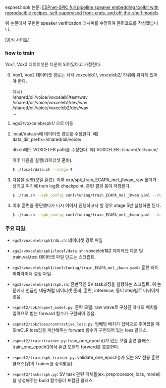 espnet2 spk 논문: [ESPnet-SPK: full pipeline speaker embedding toolkit with reproducible recipes, self-supervised front-ends, and off-the-shelf models](https://arxiv.org/abs/2401.17230v2)

위 논문에서 구현한 speaker verification 레시피를 수정하여 훈련코드를 작성했습니다.

[[공식 사이트]](https://espnet.github.io/espnet/installation.html)


### how to train
Vox1, Vox2 데이터셋은 다운이 되어있다고 가정한다.

0. Vox1, Vox2 데이터셋 경로는 각각 voxceleb1/, voxceleb2/ 하위에 위치해 있어야 한다.

    예시)
    <br>
    /shared/oil/voice/voxceleb1/test/wav
    <br>
    /shared/oil/voice/voxceleb1/dev/wav
    <br>
    /shared/oil/voice/voxceleb2/dev/wav
    <br>
    ...

1. egs2/voxceleb/spk1/ 으로 이동
2. local/data.sh에 데이터셋 경로를 수정한다. 예) data_dir_prefix=/shared/oil/voice/

    db.sh에도 VOXCELEB path를 수정한다. 예) VOXCELEB=/shared/oil/voice/

    이후 다음을 실행(데이터셋 준비).
    ```bash
    $ ./local/data.sh --stage 4
    ```

3. 다음을 실행(모델 훈련). 이후 exp/spk_train_ECAPA_mel_jhwan_raw 폴더가 생기고 여기에 train log랑 checkpoint, 훈련 결과 등이 저장된다.
    ```bash
    $ ./run.sh --spk_config conf/tuning/train_ECAPA_mel_jhwan.yaml --stage 3 --stop-stage 5 --speed_perturb_factors "" --ngpu 1
    ```

4. 이후 훈련을 중단했다가 다시 이어서 진행하고자 할 경우 stage 5만 실행하면 된다.
    ```bash
    $ ./run.sh --spk_config conf/tuning/train_ECAPA_mel_jhwan.yaml --stage 5 --stop-stage 5 --speed_perturb_factors "" --ngpu 1
    ```

### 주요 파일:

- ```egs2/voxceleb/spk1/db.sh```: 데이터셋 경로 파일

- ```egs2/voxceleb/spk1/local/data.sh```: voxceleb1&2 데이터셋 다운 및 train,val,test 데이터셋 파일 만드는 스크립트.

- ```egs2/voxceleb/spk1/conf/tuning/train_ECAPA_mel_jhwan.yaml```: 훈련 하이퍼파라미터 설정 파일.

- ```egs2/voxceleb/spk1/spk.sh```: 전반적인 SV task과정을 실행하는 스크립트. 위 논문에서 언급한 내용처럼 데이터셋 준비, 훈련, inference, 등이 step별로 나뉘어져 있음.

- ```espnet2/spk/espnet_model.py```: 훈련 모델. raw wave로 구성된 하나의 배치를 입력으로 받는 forward 함수가 구현되어 있음.

- ```espnet2/spk/loss/contrastive_loss.py```: 임베딩 배치가 입력으로 주어졌을 때 SimCLR loss값을 계산해주는 forward 함수가 구현되어 있는 loss 클래스.

- ```espnet2/train/trainer.py```: train_one_epoch()가 있는 모델 훈련 클래스. train_one_epoch()에서 훈련 모델의 forward를 호출한다.

- ```espnet2/train/spk_trainer.py```: validate_one_epoch()가 있는 SV 전용 훈련 클래스(위의 Trainer를 상속받음).

- ```espnet2/tasks/spk.py```: SV task 관련 객체들(ex. preprocessor, loss, model)을 생성해주는 build 함수들이 포함된 클래스.
